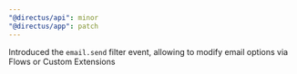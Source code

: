 ```yaml
---
"@directus/api": minor
"@directus/app": patch
---
```


Introduced the `email.send` filter event, allowing to modify email options via Flows or Custom Extensions
